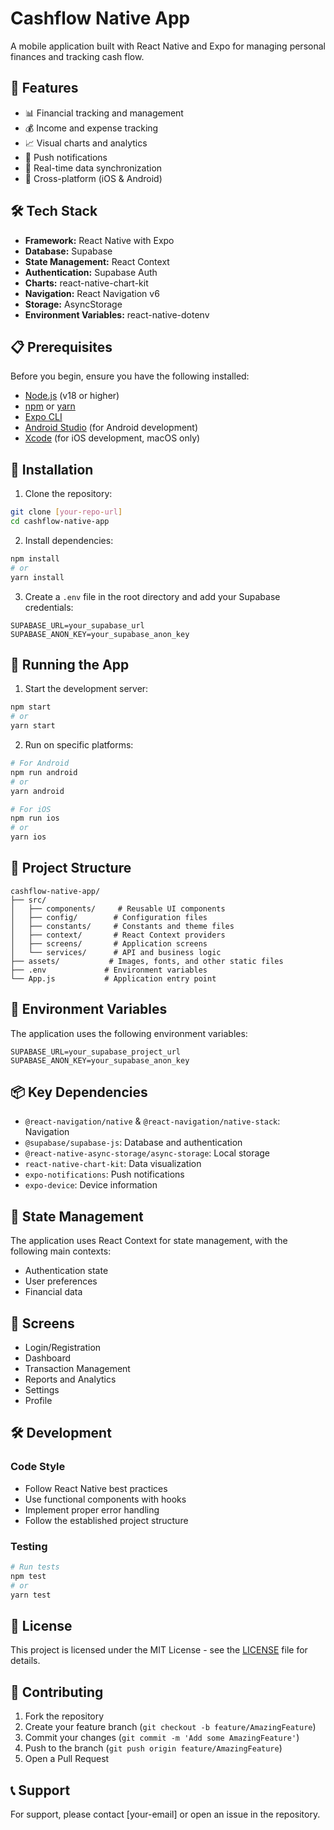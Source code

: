 # Cashflow Native App

A mobile application built with React Native and Expo for managing personal finances and tracking cash flow.

## 🚀 Features

- 📊 Financial tracking and management
- 💰 Income and expense tracking
- 📈 Visual charts and analytics
- 🔔 Push notifications
- 🔄 Real-time data synchronization
- 📱 Cross-platform (iOS & Android)

## 🛠 Tech Stack

- **Framework:** React Native with Expo
- **Database:** Supabase
- **State Management:** React Context
- **Authentication:** Supabase Auth
- **Charts:** react-native-chart-kit
- **Navigation:** React Navigation v6
- **Storage:** AsyncStorage
- **Environment Variables:** react-native-dotenv

## 📋 Prerequisites

Before you begin, ensure you have the following installed:
- [Node.js](https://nodejs.org/) (v18 or higher)
- [npm](https://www.npmjs.com/) or [yarn](https://yarnpkg.com/)
- [Expo CLI](https://docs.expo.dev/get-started/installation/)
- [Android Studio](https://developer.android.com/studio) (for Android development)
- [Xcode](https://developer.apple.com/xcode/) (for iOS development, macOS only)

## 🚀 Installation

1. Clone the repository:
```bash
git clone [your-repo-url]
cd cashflow-native-app
```

2. Install dependencies:
```bash
npm install
# or
yarn install
```

3. Create a `.env` file in the root directory and add your Supabase credentials:
```env
SUPABASE_URL=your_supabase_url
SUPABASE_ANON_KEY=your_supabase_anon_key
```

## 📱 Running the App

1. Start the development server:
```bash
npm start
# or
yarn start
```

2. Run on specific platforms:
```bash
# For Android
npm run android
# or
yarn android

# For iOS
npm run ios
# or
yarn ios
```

## 📁 Project Structure

```
cashflow-native-app/
├── src/
│   ├── components/     # Reusable UI components
│   ├── config/        # Configuration files
│   ├── constants/     # Constants and theme files
│   ├── context/       # React Context providers
│   ├── screens/       # Application screens
│   └── services/      # API and business logic
├── assets/           # Images, fonts, and other static files
├── .env             # Environment variables
└── App.js           # Application entry point
```

## 🔐 Environment Variables

The application uses the following environment variables:

```env
SUPABASE_URL=your_supabase_project_url
SUPABASE_ANON_KEY=your_supabase_anon_key
```

## 📦 Key Dependencies

- `@react-navigation/native` & `@react-navigation/native-stack`: Navigation
- `@supabase/supabase-js`: Database and authentication
- `@react-native-async-storage/async-storage`: Local storage
- `react-native-chart-kit`: Data visualization
- `expo-notifications`: Push notifications
- `expo-device`: Device information

## 🔄 State Management

The application uses React Context for state management, with the following main contexts:
- Authentication state
- User preferences
- Financial data

## 📱 Screens

- Login/Registration
- Dashboard
- Transaction Management
- Reports and Analytics
- Settings
- Profile

## 🛠 Development

### Code Style
- Follow React Native best practices
- Use functional components with hooks
- Implement proper error handling
- Follow the established project structure

### Testing
```bash
# Run tests
npm test
# or
yarn test
```

## 📄 License

This project is licensed under the MIT License - see the [LICENSE](LICENSE) file for details.

## 👥 Contributing

1. Fork the repository
2. Create your feature branch (`git checkout -b feature/AmazingFeature`)
3. Commit your changes (`git commit -m 'Add some AmazingFeature'`)
4. Push to the branch (`git push origin feature/AmazingFeature`)
5. Open a Pull Request

## 📞 Support

For support, please contact [your-email] or open an issue in the repository.
